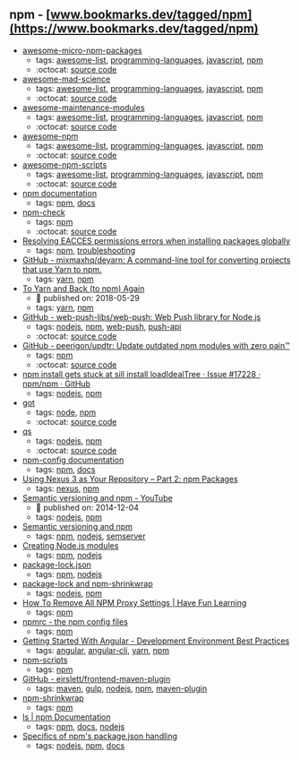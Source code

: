 npm - [www.bookmarks.dev/tagged/npm](https://www.bookmarks.dev/tagged/npm)
---
* [awesome-micro-npm-packages](https://github.com/parro-it/awesome-micro-npm-packages#readme)
    * tags: [awesome-list](../tagged/awesome-list.md), [programming-languages](../tagged/programming-languages.md), [javascript](../tagged/javascript.md), [npm](../tagged/npm.md)
    * :octocat: [source code](https://github.com/parro-it/awesome-micro-npm-packages#readme)
* [awesome-mad-science](https://github.com/feross/awesome-mad-science#readme)
    * tags: [awesome-list](../tagged/awesome-list.md), [programming-languages](../tagged/programming-languages.md), [javascript](../tagged/javascript.md), [npm](../tagged/npm.md)
    * :octocat: [source code](https://github.com/feross/awesome-mad-science#readme)
* [awesome-maintenance-modules](https://github.com/maxogden/maintenance-modules#readme)
    * tags: [awesome-list](../tagged/awesome-list.md), [programming-languages](../tagged/programming-languages.md), [javascript](../tagged/javascript.md), [npm](../tagged/npm.md)
    * :octocat: [source code](https://github.com/maxogden/maintenance-modules#readme)
* [awesome-npm](https://github.com/sindresorhus/awesome-npm#readme)
    * tags: [awesome-list](../tagged/awesome-list.md), [programming-languages](../tagged/programming-languages.md), [javascript](../tagged/javascript.md), [npm](../tagged/npm.md)
    * :octocat: [source code](https://github.com/sindresorhus/awesome-npm#readme)
* [awesome-npm-scripts](https://github.com/RyanZim/awesome-npm-scripts#readme)
    * tags: [awesome-list](../tagged/awesome-list.md), [programming-languages](../tagged/programming-languages.md), [javascript](../tagged/javascript.md), [npm](../tagged/npm.md)
    * :octocat: [source code](https://github.com/RyanZim/awesome-npm-scripts#readme)
* [npm documentation  ](https://docs.npmjs.com/)
    * tags: [npm](../tagged/npm.md), [docs](../tagged/docs.md)
* [npm-check ](https://www.npmjs.com/package/npm-check)
    * tags: [npm](../tagged/npm.md)
    * :octocat: [source code](https://github.com/dylang/npm-check)
* [Resolving EACCES permissions errors when installing packages globally](https://docs.npmjs.com/resolving-eacces-permissions-errors-when-installing-packages-globally)
    * tags: [npm](../tagged/npm.md), [troubleshooting](../tagged/troubleshooting.md)
* [GitHub - mixmaxhq/deyarn: A command-line tool for converting projects that use Yarn to npm.](https://github.com/mixmaxhq/deyarn)
    * tags: [yarn](../tagged/yarn.md), [npm](../tagged/npm.md)
* [To Yarn and Back (to npm) Again](https://mixmax.com/blog/to-yarn-and-back-again-npm)
    * :calendar: published on: 2018-05-29
    * tags: [yarn](../tagged/yarn.md), [npm](../tagged/npm.md)
* [GitHub - web-push-libs/web-push: Web Push library for Node.js](https://github.com/web-push-libs/web-push)
    * tags: [nodejs](../tagged/nodejs.md), [npm](../tagged/npm.md), [web-push](../tagged/web-push.md), [push-api](../tagged/push-api.md)
    * :octocat: [source code](https://github.com/web-push-libs/web-push)
* [GitHub - peerigon/updtr: Update outdated npm modules with zero pain™](https://github.com/peerigon/updtr)
    * tags: [npm](../tagged/npm.md)
    * :octocat: [source code](https://github.com/peerigon/updtr)
* [npm install gets stuck at sill install loadIdealTree · Issue #17228 · npm/npm · GitHub](https://github.com/npm/npm/issues/17228)
    * tags: [nodejs](../tagged/nodejs.md), [npm](../tagged/npm.md)
* [got](https://www.npmjs.com/package/got)
    * tags: [node](../tagged/node.md), [npm](../tagged/npm.md)
    * :octocat: [source code](https://github.com/sindresorhus/got)
* [qs](https://www.npmjs.com/package/qs)
    * tags: [nodejs](../tagged/nodejs.md), [npm](../tagged/npm.md)
    * :octocat: [source code](https://github.com/ljharb/qs)
* [npm-config documentation](https://docs.npmjs.com/misc/config)
    * tags: [npm](../tagged/npm.md), [docs](../tagged/docs.md)
* [Using Nexus 3 as Your Repository – Part 2: npm Packages](http://blog.sonatype.com/using-nexus-3-as-your-repository-part-2-npm-packages)
    * tags: [nexus](../tagged/nexus.md), [npm](../tagged/npm.md)
* [Semantic versioning and npm - YouTube](https://www.youtube.com/watch?v=kK4Meix58R4)
    * :calendar: published on: 2014-12-04
    * tags: [nodejs](../tagged/nodejs.md), [npm](../tagged/npm.md)
* [Semantic versioning and npm](https://docs.npmjs.com/getting-started/semantic-versioning)
    * tags: [npm](../tagged/npm.md), [nodejs](../tagged/nodejs.md), [semserver](../tagged/semserver.md)
* [Creating Node.js modules](https://docs.npmjs.com/getting-started/creating-node-modules)
    * tags: [npm](../tagged/npm.md), [nodejs](../tagged/nodejs.md)
* [package-lock.json](https://docs.npmjs.com/files/package-lock.json)
    * tags: [npm](../tagged/npm.md), [nodejs](../tagged/nodejs.md)
* [package-lock and npm-shrinkwrap](https://github.com/npm/npm/blob/latest/doc/spec/package-lock.md)
    * tags: [nodejs](../tagged/nodejs.md), [npm](../tagged/npm.md)
* [How To Remove All NPM Proxy Settings | Have Fun Learning](http://luxiyalu.com/how-to-remove-all-npm-proxy-settings/)
    * tags: [npm](../tagged/npm.md)
* [npmrc - the npm config files](https://docs.npmjs.com/files/npmrc)
    * tags: [npm](../tagged/npm.md)
* [Getting Started With Angular - Development Environment Best Practices](http://blog.angular-university.io/getting-started-with-angular-setup-a-development-environment-with-yarn-the-angular-cli-setup-an-ide/)
    * tags: [angular](../tagged/angular.md), [angular-cli](../tagged/angular-cli.md), [yarn](../tagged/yarn.md), [npm](../tagged/npm.md)
* [npm-scripts](https://docs.npmjs.com/misc/scripts)
    * tags: [npm](../tagged/npm.md)
* [GitHub - eirslett/frontend-maven-plugin](https://github.com/eirslett/frontend-maven-plugin)
    * tags: [maven](../tagged/maven.md), [gulp](../tagged/gulp.md), [nodejs](../tagged/nodejs.md), [npm](../tagged/npm.md), [maven-plugin](../tagged/maven-plugin.md)
* [npm-shrinkwrap](https://docs.npmjs.com/cli/shrinkwrap)
    * tags: [npm](../tagged/npm.md)
* [ls | npm Documentation](https://docs.npmjs.com/cli/ls)
    * tags: [npm](../tagged/npm.md), [docs](../tagged/docs.md), [nodejs](../tagged/nodejs.md)
* [Specifics of npm's package.json handling](https://docs.npmjs.com/files/package.json)
    * tags: [nodejs](../tagged/nodejs.md), [npm](../tagged/npm.md), [docs](../tagged/docs.md)
